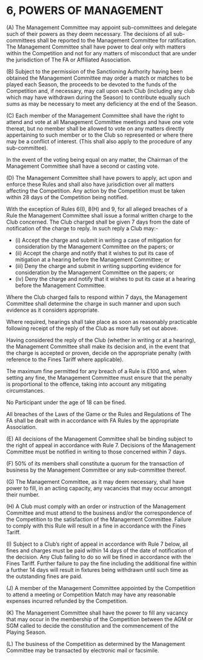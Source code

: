 # 6, POWERS OF MANAGEMENT

(A) The Management Committee may appoint sub-committees and delegate such of their powers as they deem necessary. The decisions of all sub-committees shall be reported to the Management Committee for ratification. The Management Committee shall have power to deal only with matters within the Competition and not for any matters of misconduct that are under the jurisdiction of The FA or Affiliated Association.

(B)	Subject to the permission of the Sanctioning Authority having been obtained the Management Committee may order a match or matches to be played each Season, the proceeds to be devoted to the funds of the Competition and, if necessary, may call upon each Club (including any club which may have withdrawn during the Season) to contribute equally such sums as may be necessary to meet any deficiency at the end of the Season.

(C)	Each member of the Management Committee shall have the right to attend and vote at all Management Committee meetings and have one vote thereat, but no member shall be allowed to vote on any matters directly appertaining to such member or to the Club so represented or where there may be a conflict of interest. (This shall also apply to the procedure of any sub-committee).

In the event of the voting being equal on any matter, the Chairman of the Management Committee shall have a second or casting vote.

(D)	The Management Committee shall have powers to apply, act upon and enforce these Rules and shall also have jurisdiction over all matters affecting the Competition. Any action by the Competition must be taken within 28 days of the Competition being notified.

With the exception of Rules 6(I), 8(H) and 9, for all alleged breaches of a Rule the Management Committee shall issue a formal written charge to the Club concerned. The Club charged shall be given 7 days from the date of notification of the charge to reply. In such reply a Club may:-
- (i)	Accept the charge and submit in writing a case of mitigation for consideration by the Management Committee on the papers; or
- (ii) Accept the charge and notify that it wishes to put its case of mitigation at a hearing before the Management Committee; or
- (iii) Deny the charge and submit in writing supporting evidence for consideration by the Management Committee on the papers; or
- (iv) Deny the charge and notify that it wishes to put its case at a hearing before the Management Committee.

Where the Club charged fails to respond within 7 days, the Management Committee shall determine the charge in such manner and upon such evidence as it considers appropriate.

Where required, hearings shall take place as soon as reasonably practicable following receipt of the reply of the Club as more fully set out above.

Having considered the reply of the Club (whether in writing or at a hearing), the Management Committee shall make its decision and, in the event that the charge is accepted or proven, decide on the appropriate penalty (with reference to the Fines Tariff where applicable).

The maximum fine permitted for any breach of a Rule is £100 and, when setting any fine, the Management Committee must ensure that the penalty is proportional to the offence, taking into account any mitigating circumstances. 

No Participant under the age of 18 can be fined.

All breaches of the Laws of the Game or the Rules and Regulations of The FA shall be dealt with in accordance with FA Rules by the appropriate Association.

(E)	All decisions of the Management Committee shall be binding subject to the right of appeal in accordance with Rule 7.
Decisions of the Management Committee must be notified in writing to those concerned within 7 days.

(F)	50% of its members shall constitute a quorum for the transaction of business by the Management Committee or any sub-committee thereof.

(G)	The Management Committee, as it may deem necessary, shall have power to fill, in an acting capacity, any vacancies that may occur amongst their number.

(H)	A Club must comply with an order or instruction of the Management Committee and must attend to the business and/or the correspondence of the Competition to the satisfaction of the Management Committee. Failure to comply with this Rule will result in a fine in accordance with the Fines Tariff.

(I)	Subject to a Club’s right of appeal in accordance with Rule 7 below, all fines and charges must be paid within 14 days of the date of notification of the decision.
Any Club failing to do so will be fined in accordance with the Fines Tariff. Further failure to pay the fine including the additional fine within a further 14 days will result in fixtures being withdrawn until such time as the outstanding fines are paid.

(J)	A member of the Management Committee appointed by the Competition to attend a meeting or Competition Match may have any reasonable expenses incurred refunded by the Competition.

(K)	The Management Committee shall have the power to fill any vacancy that may occur in the membership of the Competition between the AGM or SGM called to decide the constitution and the commencement of the Playing Season.

(L)	The business of the Competition as determined by the Management Committee may be transacted by electronic mail or facsimile.



